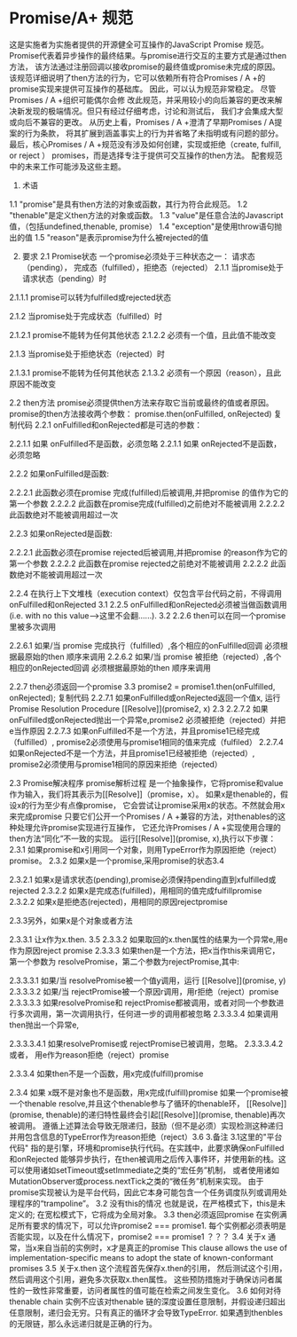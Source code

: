# Promise/A+ 规范

这是实施者为实施者提供的开源健全可互操作的JavaScript Promise 规范。
Promise代表着异步操作的最终结果。与promise进行交互的主要方式是通过then方法，
该方法通过注册回调以接收promise的最终值或promise未完成的原因。
该规范详细说明了then方法的行为，它可以依赖所有符合Promises / A +的promise实现来提供可互操作的基础库。 因此，可以认为规范非常稳定。 尽管Promises / A +组织可能偶尔会修
改此规范，并采用较小的向后兼容的更改来解决新发现的极端情况。但只有经过仔细考虑，讨论和测试后，
我们才会集成大型或向后不兼容的更改。
从历史上看，Promises / A +澄清了早期Promises / A提案的行为条款，
将其扩展到涵盖事实上的行为并省略了未指明或有问题的部分。
最后，核心Promises / A +规范没有涉及如何创建，实现或拒绝（create, fulfill, or reject ） promises，而是选择专注于提供可交互操作的then方法。
配套规范中的未来工作可能涉及这些主题。
1. 术语

1.1 "promise"是具有then方法的对象或函数，其行为符合此规范。
1.2 "thenable"是定义then方法的对象或函数。
1.3 "value"是任意合法的Javascript值，（包括undefined,thenable, promise）
1.4 "exception"是使用throw语句抛出的值
1.5 "reason"是表示promise为什么被rejected的值

2. 要求
2.1 Promise状态
一个promise必须处于三种状态之一： 请求态（pending）， 完成态（fulfilled），拒绝态（rejected）
2.1.1 当promise处于请求状态（pending）时

2.1.1.1 promise可以转为fulfilled或rejected状态

2.1.2 当promise处于完成状态（fulfilled）时

2.1.2.1 promise不能转为任何其他状态
2.1.2.2 必须有一个值，且此值不能改变

2.1.3 当promise处于拒绝状态（rejected）时

2.1.3.1 promise不能转为任何其他状态
2.1.3.2 必须有一个原因（reason），且此原因不能改变

2.2 then方法
promise必须提供then方法来存取它当前或最终的值或者原因。
promise的then方法接收两个参数：
promise.then(onFulfilled, onRejected)
复制代码
2.2.1 onFulfilled和onRejected都是可选的参数：

2.2.1.1 如果 onFulfilled不是函数，必须忽略
2.2.1.1 如果 onRejected不是函数，必须忽略

2.2.2 如果onFulfilled是函数:

2.2.2.1 此函数必须在promise 完成(fulfilled)后被调用,并把promise 的值作为它的第一个参数
2.2.2.2 此函数在promise完成(fulfilled)之前绝对不能被调用
2.2.2.2 此函数绝对不能被调用超过一次

2.2.3 如果onRejected是函数:

2.2.2.1 此函数必须在promise rejected后被调用,并把promise 的reason作为它的第一个参数
2.2.2.2 此函数在promise rejected之前绝对不能被调用
2.2.2.2 此函数绝对不能被调用超过一次

2.2.4 在执行上下文堆栈（execution context）仅包含平台代码之前，不得调用 onFulfilled和onRejected  3.1
2.2.5 onFulfilled和onRejected必须被当做函数调用(i.e. with no this value-->这里不会翻......). 3.2
2.2.6 then可以在同一个promise里被多次调用

2.2.6.1 如果/当 promise 完成执行（fulfilled）,各个相应的onFulfilled回调
必须根据最原始的then 顺序来调用
2.2.6.2 如果/当 promise 被拒绝（rejected）,各个相应的onRejected回调
必须根据最原始的then 顺序来调用

2.2.7 then必须返回一个promise 3.3
  promise2 = promise1.then(onFulfilled, onRejected);
复制代码
2.2.7.1 如果onFulfilled或onRejected返回一个值x, 运行
Promise Resolution Procedure  [[Resolve]](promise2, x) 2.3
2.2.7.2 如果onFulfilled或onRejected抛出一个异常e,promise2
必须被拒绝（rejected）并把e当作原因
2.2.7.3 如果onFulfilled不是一个方法，并且promise1已经完成（fulfilled）,
promise2必须使用与promise1相同的值来完成（fulfiled）
2.2.7.4  如果onRejected不是一个方法，并且promise1已经被拒绝（rejected）,
promise2必须使用与promise1相同的原因来拒绝（rejected）

 2.3 Promise解决程序
promise解析过程 是一个抽象操作，它将promise和value作为输入，我们将其表示为[[Resolve]]（promise，x）。
如果x是thenable的，假设x的行为至少有点像promise，
它会尝试让promise采用x的状态。不然就会用x来完成promise
只要它们公开一个Promises / A +兼容的方法，对thenables的这种处理允许promise实现进行互操作，
它还允许Promises / A +实现使用合理的then方法“同化”不一致的实现。
运行[[Resolve]](promise, x),执行以下步骤：
2.3.1 如果promise和x引用同一个对象，则用TypeError作为原因拒绝（reject）promise。
2.3.2 如果x是一个promise,采用promise的状态3.4

2.3.2.1 如果x是请求状态(pending),promise必须保持pending直到xfulfilled或rejected
2.3.2.2 如果x是完成态(fulfilled)，用相同的值完成fulfillpromise
2.3.2.2 如果x是拒绝态(rejected)，用相同的原因rejectpromise

2.3.3另外，如果x是个对象或者方法

2.3.3.1 让x作为x.then. 3.5
2.3.3.2 如果取回的x.then属性的结果为一个异常e,用e作为原因reject promise
2.3.3.3 如果then是一个方法，把x当作this来调用它，
第一个参数为 resolvePromise，第二个参数为rejectPromise,其中:

2.3.3.3.1  如果/当 resolvePromise被一个值y调用，运行 [[Resolve]](promise, y)
2.3.3.3.2  如果/当 rejectPromise被一个原因r调用，用r拒绝（reject）promise
2.3.3.3.3  如果resolvePromise和 rejectPromise都被调用，或者对同一个参数进行多次调用，第一次调用执行，任何进一步的调用都被忽略
2.3.3.3.4  如果调用then抛出一个异常e,

2.3.3.3.4.1 如果resolvePromise或 rejectPromise已被调用，忽略。
2.3.3.3.4.2 或者， 用e作为reason拒绝（reject）promise




2.3.3.4  如果then不是一个函数，用x完成(fulfill)promise

2.3.4 如果 x既不是对象也不是函数，用x完成(fulfill)promise
如果一个promise被一个thenable resolve,并且这个thenable参与了循环的thenable环，
[[Resolve]](promise, thenable)的递归特性最终会引起[[Resolve]](promise, thenable)再次被调用。
遵循上述算法会导致无限递归，鼓励（但不是必须）实现检测这种递归并用包含信息的TypeError作为reason拒绝（reject）3.6
3.备注
3.1这里的"平台代码"
指的是引擎，环境和promise执行代码。在实践中，此要求确保onFulfilled和onRejected
能够异步执行，在then被调用之后传入事件环，并使用新的栈。这可以使用诸如setTimeout或setImmediate之类的“宏任务”机制，
或者使用诸如MutationObserver或process.nextTick之类的“微任务”机制来实现。
由于promise实现被认为是平台代码，因此它本身可能包含一个任务调度队列或调用处理程序的“trampoline”。
3.2 没有this的情况
也就是说，在严格模式下，this是未定义的; 在宽松模式下，它将成为全局对象。
3.3 then必须返回promise
在实例满足所有要求的情况下，可以允许promise2 === promise1.
每个实例都必须表明是否能实现，以及在什么情况下，promise2 === promise1  ？？？
3.4 关于x
通常，当x来自当前的实例时，x才是真正的promise
This clause allows the use of implementation-specific means to adopt the state of known-conformant promises
3.5 关于x.then
这个流程首先保存x.then的引用，
然后测试这个引用，然后调用这个引用，避免多次获取x.then属性。
这些预防措施对于确保访问者属性的一致性非常重要，访问者属性的值可能在检索之间发生变化。
3.6 如何对待thenable chain
实例不应该对thenable 链的深度设置任意限制，并假设递归超出任意限制，递归会无穷。只有真正的循环才会导致TypeError.
如果遇到thenbles的无限链，那么永远递归就是正确的行为。
